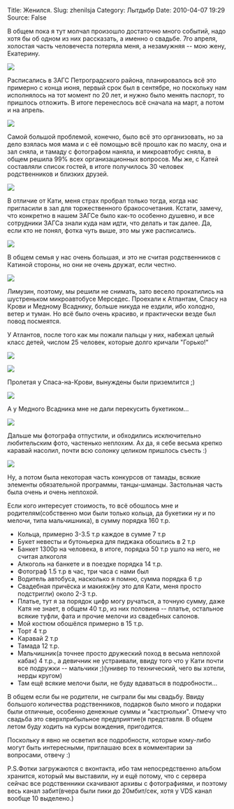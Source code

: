 Title: Женился.
Slug: zhenilsja
Category: Лытдыбр
Date: 2010-04-07 19:29
Source: False

В общем пока я тут молчал произошло достаточно много событий, надо хотя бы об
одном из них рассказать, а именно о свадьбе. 7го апреля, холостая часть
человечеста потеряла меня, а незамужняя -- мою жену, Екатерину.

![][1]

Расписались в ЗАГС Петроградского района, планировалось всё это примерно с
конца июня, первый срок был в сентябре, но поскольку нам исполнялось на тот
момент по 20 лет, и нужно было менять паспорт, то пришлось отложить. В итоге
перенеслось всё сначала на март, а потом и на апрель.

![][2]

Самой большой проблемой, конечно, было всё это организовать, но за дело
взялась моя мама и с её помощью всё прошло как по маслу, она и зал сняла, и
тамаду с фотографом наняла, и микроавтобус сняла, в общем решила 99% всех
организационных вопросов. Мы же, с Катей составляли список гостей, в итоге
получилось 30 человек родственников и близких друзей.

![][3]

В отличие от Кати, меня страх пробрал только тогда, когда нас пригласили в зал
для торжественного бракосочетания. Кстати, замечу, что конкретно в нашем ЗАГСе
было как-то особенно душевно, и все сотрудники ЗАГСа знали куда нам идти, что
делать и так далее. Да, если кто не понял, фотка чуть выше, это мы уже
расписались.

![][4]

В общем семья у нас очень большая, и это не считая родственников с Катиной
стороны, но они не очень дружат, если честно.

![][5]

Лимузин, поэтому, мы решили не снимать, зато весело прокатились на шустреньком
микроавтобусе Мерседес. Проехали к Атлантам, Спасу на Крови и Медному
Всаднику, больше никуда не ездили, ибо холодно, ветер и туман. Но всё было
очень красиво, и практически везде был повод посмеятся.

У Атлантов, после того как мы пожали пальцы у них, набежал целый класс детей,
числом 25 человек, которые долго кричали "Горько!"

![][6]

![][7]

Пролетая у Спаса-на-Крови, вынуждены были приземлится ;)

![][8]

А у Медного Всадника мне не дали перекусить букетиком…

![][9]

Дальше мы фотографа отпустили, и обходились исключительно любительским фото,
частенько неплохим. Ах да, я себе весьма крепко каравай насолил, почти всю
солонку целиком пришлось съесть :)

![][10]

Ну, а потом была некоторая часть конкурсов от тамады, всякие элементы
обязательной программы, танцы-шманцы. Застольная часть была очень и очень
неплохой.

Если кого интересует стоимость, то всё обошлось мне и родителям(собственно мои
были только кольца, да букетики ну и по мелочи, типа мальчишника), в сумму
порядка 160 т.р.

  * Кольца, примерно 3-3.5 т.р каждое в сумме 7 т.р
  * Букет невесты и бутоньерка для пиджака обошлись в 2 т.р
  * Банкет 1300р на человека, в итоге, порядка 50 т.р ушло на него, не считая алкоголя
  * Алкоголь на банкете и в поездке порядка 14 т.р.
  * Фотограф 1.5 т.р в час, три часа с нами был
  * Водитель автобуса, насколько я помню, сумма порядка 6 т.р
  * Свадебная причёска и макияж(ну это для Кати, меня просто подстригли) около 2-3 т.р.
  * Платье, тут я за порядок цифр могу ручаться, а точную сумму, даже Катя не знает, в общем 40 т.р, из них половина -- платье, остальное всякие туфли, фата и прочие мелочи из свадебных салонов.
  * Мой костюм обошёлся примерно в 15 т.р.
  * Торт 4 т.р
  * Каравай 2 т.р
  * Тамада 12 т.р.
  * Мальчишник(а точнее просто дружеский поход в весьма неплохой кабак) 4 т.р., а девичник не устраивали, ввиду того что у Кати почти все подружки -- мальчики ;)(универ то технический, чего вы хотели, нерды кругом)
  * Там ещё всякие мелочи были, не буду вдаваться в подробности…

В общем если бы не родители, не сыграли бы мы свадьбу. Ввиду большого
количества родственников, подарков было много и подарки были отличные,
особенно денежные суммы и "кастрюльки". Отмечу что свадьба это сверхприбыльное
предприятие(я представля. В общем летом буду ходить на курсы вождения,
пригодится.

Поскольку я явно не осветил все подробности, которые кому-либо могут быть
интересными, приглашаю всех в комментарии за вопросами, отвечу :)

P.S.Фотки загружаются с вконтакта, ибо там непосредственно альбом хранится,
который мы выставили, ну и ещё потому, что с сервера сейчас все родственники
скачивают архивы с фотографиями, и поэтому весь канал забит(вчера были пики до
20мбит/сек, хотя у VDS канал вообще 10 выделено.)

   [1]: http://cs9951.vkontakte.ru/u750098/108142744/x_3b6d5c02.jpg
   [2]: http://cs9951.vkontakte.ru/u750098/108142744/x_caaeceea.jpg
   [3]: http://cs9951.vkontakte.ru/u750098/108142744/x_6c2e6e65.jpg
   [4]: http://cs9951.vkontakte.ru/u750098/108142744/x_a78989aa.jpg
   [5]: http://cs9951.vkontakte.ru/u750098/108142744/x_823d120c.jpg
   [6]: http://cs9951.vkontakte.ru/u750098/108142744/x_30003f81.jpg
   [7]: http://cs9951.vkontakte.ru/u750098/108142744/x_bee34b45.jpg
   [8]: http://cs9951.vkontakte.ru/u750098/108142744/x_7f40111c.jpg
   [9]: http://cs9952.vkontakte.ru/u750098/108142744/x_1f4424a0.jpg
   [10]: http://cs9952.vkontakte.ru/u750098/108142744/x_b6f2b20e.jpg
